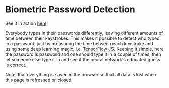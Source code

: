 # Biometric Password Detection

See it in action [here](https://michelkrispin.github.io/BiometricPassword/).

Everybody types in their passwords differently, leaving different amounts of time between their keystrokes. This makes it possible to detect who typed in a password, just by measuring the time between each keystroke and using some deep learning magic, i.e. [TensorFlow JS](https://www.tensorflow.org/js). Keeping it simple, here the password is password and one should type it in a couple of times, then let someone else type it in and see if the neural network's educated guess is correct.

Note, that everything is saved in the browser so that all data is lost when this page is refreshed or closed.
